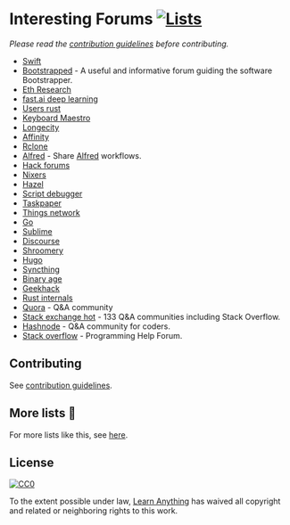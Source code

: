 # Interesting Forums [![Lists](https://img.shields.io/badge/More%20Lists-📔-blue.svg)](https://github.com/learn-anything/curated-lists#readme)
*Please read the [contribution guidelines](contributing.md#readme) before contributing.*

- [Swift](https://forums.swift.org/latest)
- [Bootstrapped](http://discuss.bootstrapped.fm/) - A useful and informative forum guiding the software Bootstrapper.
- [Eth Research](https://ethresear.ch/)
- [fast.ai deep learning](http://forums.fast.ai/)
- [Users rust](https://users.rust-lang.org)
- [Keyboard Maestro](https://forum.keyboardmaestro.com/latest)
- [Longecity](http://www.longecity.org/forum/)
- [Affinity](https://affinity.serif.com/forum/)
- [Rclone](https://forum.rclone.org/)
- [Alfred](https://www.alfredforum.com/) - Share [Alfred](https://www.alfredapp.com/) workflows.
- [Hack forums](https://hackforums.net/index.php)
- [Nixers](https://nixers.net/)
- [Hazel](https://www.noodlesoft.com/forums/)
- [Script debugger](http://forum.latenightsw.com/)
- [Taskpaper](http://support.hogbaysoftware.com/c/taskpaper)
- [Things network](https://www.thethingsnetwork.org/forum/top/all?order=activity)
- [Go](https://forum.golangbridge.org/)
- [Sublime](https://forum.sublimetext.com/)
- [Discourse](https://try.discourse.org/)
- [Shroomery](https://www.shroomery.org/)
- [Hugo](https://discourse.gohugo.io/)
- [Syncthing](https://forum.syncthing.net/)
- [Binary age](https://discuss.binaryage.com/)
- [Geekhack](https://geekhack.org/index.php)
- [Rust internals](https://internals.rust-lang.org/)
- [Quora](https://www.quora.com/) - Q&A community
- [Stack exchange hot](https://stackexchange.com/?pagesize=50) - 133 Q&A communities including Stack Overflow.
- [Hashnode](https://hashnode.com/) - Q&A community for coders.
- [Stack overflow](https://stackoverflow.com/) - Programming Help Forum.

## Contributing
See [contribution guidelines](contributing.md#readme).

## More lists 📝
For more lists like this, see [here](https://github.com/learn-anything/curated-lists#readme).

## License
[![CC0](http://mirrors.creativecommons.org/presskit/buttons/88x31/svg/cc-zero.svg)](https://creativecommons.org/publicdomain/zero/1.0/)

To the extent possible under law, [Learn Anything](https://learn-anything.xyz) has waived all copyright and related or neighboring rights to this work.